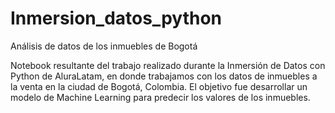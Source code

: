 # Inmersion_datos_python
Análisis de datos de los inmuebles de Bogotá

Notebook resultante del trabajo realizado durante la Inmersión de Datos con Python de AluraLatam, en donde trabajamos con los datos de inmuebles a la venta
en la ciudad de Bogotá, Colombia. El objetivo fue desarrollar un modelo de Machine Learning para predecir los valores de los inmuebles. 
